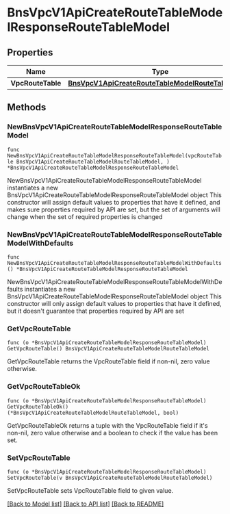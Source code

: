 # BnsVpcV1ApiCreateRouteTableModelResponseRouteTableModel

## Properties

Name | Type | Description | Notes
------------ | ------------- | ------------- | -------------
**VpcRouteTable** | [**BnsVpcV1ApiCreateRouteTableModelRouteTableModel**](BnsVpcV1ApiCreateRouteTableModelRouteTableModel.md) |  | 

## Methods

### NewBnsVpcV1ApiCreateRouteTableModelResponseRouteTableModel

`func NewBnsVpcV1ApiCreateRouteTableModelResponseRouteTableModel(vpcRouteTable BnsVpcV1ApiCreateRouteTableModelRouteTableModel, ) *BnsVpcV1ApiCreateRouteTableModelResponseRouteTableModel`

NewBnsVpcV1ApiCreateRouteTableModelResponseRouteTableModel instantiates a new BnsVpcV1ApiCreateRouteTableModelResponseRouteTableModel object
This constructor will assign default values to properties that have it defined,
and makes sure properties required by API are set, but the set of arguments
will change when the set of required properties is changed

### NewBnsVpcV1ApiCreateRouteTableModelResponseRouteTableModelWithDefaults

`func NewBnsVpcV1ApiCreateRouteTableModelResponseRouteTableModelWithDefaults() *BnsVpcV1ApiCreateRouteTableModelResponseRouteTableModel`

NewBnsVpcV1ApiCreateRouteTableModelResponseRouteTableModelWithDefaults instantiates a new BnsVpcV1ApiCreateRouteTableModelResponseRouteTableModel object
This constructor will only assign default values to properties that have it defined,
but it doesn't guarantee that properties required by API are set

### GetVpcRouteTable

`func (o *BnsVpcV1ApiCreateRouteTableModelResponseRouteTableModel) GetVpcRouteTable() BnsVpcV1ApiCreateRouteTableModelRouteTableModel`

GetVpcRouteTable returns the VpcRouteTable field if non-nil, zero value otherwise.

### GetVpcRouteTableOk

`func (o *BnsVpcV1ApiCreateRouteTableModelResponseRouteTableModel) GetVpcRouteTableOk() (*BnsVpcV1ApiCreateRouteTableModelRouteTableModel, bool)`

GetVpcRouteTableOk returns a tuple with the VpcRouteTable field if it's non-nil, zero value otherwise
and a boolean to check if the value has been set.

### SetVpcRouteTable

`func (o *BnsVpcV1ApiCreateRouteTableModelResponseRouteTableModel) SetVpcRouteTable(v BnsVpcV1ApiCreateRouteTableModelRouteTableModel)`

SetVpcRouteTable sets VpcRouteTable field to given value.



[[Back to Model list]](../README.md#documentation-for-models) [[Back to API list]](../README.md#documentation-for-api-endpoints) [[Back to README]](../README.md)


